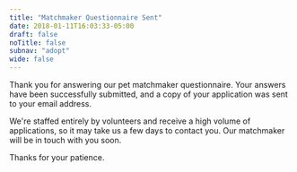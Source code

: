 ```yaml
---
title: "Matchmaker Questionnaire Sent"
date: 2018-01-11T16:03:33-05:00
draft: false
noTitle: false
subnav: "adopt"
wide: false
---
```


Thank you for answering our pet matchmaker questionnaire. Your answers have been successfully submitted, and a copy of your application was sent to your email address.

We're staffed entirely by volunteers and receive a high volume of applications, so it may take us a few days to contact you. Our matchmaker will be in touch with you soon.

Thanks for your patience.